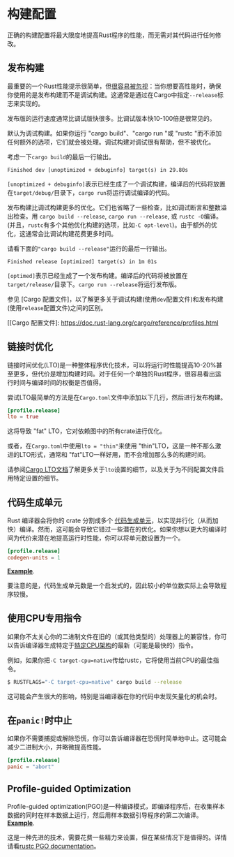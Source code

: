 # 构建配置

正确的构建配置将最大限度地提高Rust程序的性能，而无需对其代码进行任何修改。

## 发布构建

最重要的一个Rust性能提示很简单，但[很容易被忽视]：当你想要高性能时，确保你使用的是发布构建而不是调试构建。这通常是通过在Cargo中指定`--release`标志来实现的。

[很容易被忽视]: https://users.rust-lang.org/t/why-my-rust-program-is-so-slow/47764/5

发布版的运行速度通常比调试版快很多。比调试版本快10-100倍是很常见的。

默认为调试构建。如果你运行 "cargo build"、"cargo run "或 "rustc "而不添加任何额外的选项，它们就会被处理。调试构建对调试很有帮助，但不被优化。

考虑一下`cargo build`的最后一行输出。
```text
Finished dev [unoptimized + debuginfo] target(s) in 29.80s
```
`[unoptimized + debuginfo]`表示已经生成了一个调试构建，编译后的代码将放置在`target/debug/`目录下，`cargo run`将运行调试编译的代码。

发布构建比调试构建更多的优化。它们也省略了一些检查，比如调试断言和整数溢出检查。用 `cargo build --release`, `cargo run --release`, 或 `rustc -O`编译。(并且，`rustc`有多个其他优化构建的选项，比如`-C opt-level`)。由于额外的优化，这通常会比调试构建花费更多时间。

请看下面的`"cargo build --release"`运行的最后一行输出。
```text
Finished release [optimized] target(s) in 1m 01s
```
`[optimed]`表示已经生成了一个发布构建。编译后的代码将被放置在`target/release/`目录下。`cargo run --release`将运行发布版。

参见 [Cargo 配置文件]，以了解更多关于调试构建(使用`dev`配置文件)和发布构建(使用`release`配置文件)之间的区别。

[[Cargo 配置文件]: https://doc.rust-lang.org/cargo/reference/profiles.html

## 链接时优化

链接时间优化(LTO)是一种整体程序优化技术，可以将运行时性能提高10-20%甚至更多，但代价是增加构建时间。对于任何一个单独的Rust程序，很容易看出运行时间与编译时间的权衡是否值得。

尝试LTO最简单的方法是在`Cargo.toml`文件中添加以下几行，然后进行发布构建。
```toml
[profile.release]
lto = true
```
这将导致 "fat" LTO，它对依赖图中的所有crate进行优化。

或者，在`Cargo.toml`中使用`lto = "thin"`来使用 "thin"LTO，这是一种不那么激进的LTO形式，通常和 "fat"LTO一样好用，而不会增加那么多的构建时间。

请参阅[Cargo LTO文档]了解更多关于`lto`设置的细节，以及关于为不同配置文件启用特定设置的细节。

[Cargo LTO文档]: https://doc.rust-lang.org/cargo/reference/profiles.html#lto

## 代码生成单元

Rust 编译器会将你的 crate 分割成多个 [代码生成单元]，以实现并行化（从而加快）编译。然而，这可能会导致它错过一些潜在的优化。如果你想以更大的编译时间为代价来潜在地提高运行时性能，你可以将单元数设置为一个。
```toml
[profile.release]
codegen-units = 1
```
[**Example**](https://likebike.com/posts/How_To_Write_Fast_Rust_Code.html#emit-asm).

[代码生成单元]: https://doc.rust-lang.org/rustc/codegen-options/index.html#codegen-units

要注意的是，代码生成单元数是一个启发式的，因此较小的单位数实际上会导致程序较慢。

## 使用CPU专用指令

如果你不太关心你的二进制文件在旧的（或其他类型的）处理器上的兼容性，你可以告诉编译器生成特定于[特定CPU架构]的最新（可能是最快的）指令。

[特定CPU架构]: https://doc.rust-lang.org/1.41.1/rustc/codegen-options/index.html#target-cpu

例如，如果你把`-C target-cpu=native`传给rustc，它将使用当前CPU的最佳指令。
```bash
$ RUSTFLAGS="-C target-cpu=native" cargo build --release
```

这可能会产生很大的影响，特别是当编译器在你的代码中发现矢量化的机会时。

## 在`panic!`时中止

如果你不需要捕捉或解除恐慌，你可以告诉编译器在恐慌时简单地中止。这可能会减少二进制大小，并略微提高性能。
```toml
[profile.release]
panic = "abort"
```

## Profile-guided Optimization

Profile-guided optimization(PGO)是一种编译模式，即编译程序后，在收集样本数据的同时在样本数据上运行，然后用样本数据引导程序的第二次编译。
[**Example**](https://blog.rust-lang.org/inside-rust/2020/11/11/exploring-pgo-for-the-rust-compiler.html).

这是一种先进的技术，需要花费一些精力来设置，但在某些情况下是值得的。详情请看[rustc PGO documentation]。

[rustc PGO documentation]: https://doc.rust-lang.org/rustc/profile-guided-optimization.html
